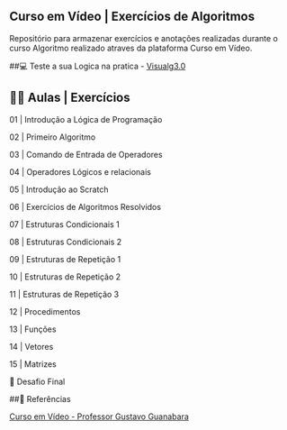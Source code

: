 ## Curso em Vídeo | Exercícios de Algoritmos

Repositório para armazenar exercícios e anotações realizadas durante o curso Algoritmo realizado atraves da plataforma Curso em Vídeo.

##💻 Teste a sua Logica na pratica - [Visualg3.0](https://sourceforge.net/projects/visualg30/)

## 📝📝 Aulas | Exercícios

01 | Introdução a Lógica de Programação

02 | Primeiro Algoritmo

03 | Comando de Entrada de Operadores

04 | Operadores Lógicos e relacionais

05 | Introdução ao Scratch

06 | Exercícios de Algoritmos Resolvidos

07 | Estruturas Condicionais 1

08 | Estruturas Condicionais 2

09 | Estruturas de Repetição 1

10 | Estruturas de Repetição 2

11 | Estruturas de Repetição 3

12 | Procedimentos

13 | Funções

14 | Vetores

15 | Matrizes

📒 Desafio Final

##🔎 Referências

[Curso em Vídeo - Professor Gustavo Guanabara](https://www.cursoemvideo.com)
